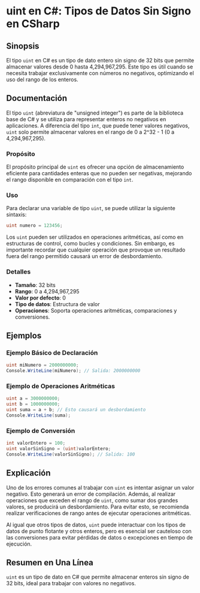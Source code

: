 <!--
Meta Description: # uint en C#: Tipos de Datos Sin Signo en CSharp ## Sinopsis El tipo `uint` en C# es un tipo de dato entero sin signo de 32 bits que permite almacenar...
Meta Keywords: uint, tipo, que, rango, con
-->

# uint en C#: Tipos de Datos Sin Signo en CSharp

## Sinopsis
El tipo `uint` en C# es un tipo de dato entero sin signo de 32 bits que permite almacenar valores desde 0 hasta 4,294,967,295. Este tipo es útil cuando se necesita trabajar exclusivamente con números no negativos, optimizando el uso del rango de los enteros.

## Documentación
El tipo `uint` (abreviatura de "unsigned integer") es parte de la biblioteca base de C# y se utiliza para representar enteros no negativos en aplicaciones. A diferencia del tipo `int`, que puede tener valores negativos, `uint` solo permite almacenar valores en el rango de 0 a 2^32 - 1 (0 a 4,294,967,295).

### Propósito
El propósito principal de `uint` es ofrecer una opción de almacenamiento eficiente para cantidades enteras que no pueden ser negativas, mejorando el rango disponible en comparación con el tipo `int`.

### Uso
Para declarar una variable de tipo `uint`, se puede utilizar la siguiente sintaxis:

```csharp
uint numero = 123456;
```

Los `uint` pueden ser utilizados en operaciones aritméticas, así como en estructuras de control, como bucles y condiciones. Sin embargo, es importante recordar que cualquier operación que provoque un resultado fuera del rango permitido causará un error de desbordamiento.

### Detalles
- **Tamaño**: 32 bits
- **Rango**: 0 a 4,294,967,295
- **Valor por defecto**: 0
- **Tipo de datos**: Estructura de valor
- **Operaciones**: Soporta operaciones aritméticas, comparaciones y conversiones.

## Ejemplos
### Ejemplo Básico de Declaración
```csharp
uint miNumero = 2000000000;
Console.WriteLine(miNumero); // Salida: 2000000000
```

### Ejemplo de Operaciones Aritméticas
```csharp
uint a = 3000000000;
uint b = 1000000000;
uint suma = a + b; // Esto causará un desbordamiento
Console.WriteLine(suma);
```

### Ejemplo de Conversión
```csharp
int valorEntero = 100;
uint valorSinSigno = (uint)valorEntero;
Console.WriteLine(valorSinSigno); // Salida: 100
```

## Explicación
Uno de los errores comunes al trabajar con `uint` es intentar asignar un valor negativo. Esto generará un error de compilación. Además, al realizar operaciones que exceden el rango de `uint`, como sumar dos grandes valores, se producirá un desbordamiento. Para evitar esto, se recomienda realizar verificaciones de rango antes de ejecutar operaciones aritméticas.

Al igual que otros tipos de datos, `uint` puede interactuar con los tipos de datos de punto flotante y otros enteros, pero es esencial ser cauteloso con las conversiones para evitar pérdidas de datos o excepciones en tiempo de ejecución.

## Resumen en Una Línea
`uint` es un tipo de dato en C# que permite almacenar enteros sin signo de 32 bits, ideal para trabajar con valores no negativos.